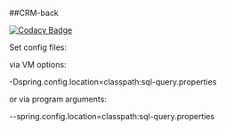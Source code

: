 ##CRM-back

[![Codacy Badge](https://app.codacy.com/project/badge/Grade/b32a3ca391b745b0b91bdfa60672c960)](https://www.codacy.com/gh/JR-CRM/CRM-back/dashboard?utm_source=github.com&amp;utm_medium=referral&amp;utm_content=JR-CRM/CRM-back&amp;utm_campaign=Badge_Grade)



Set config files:

via VM options:

-Dspring.config.location=classpath:sql-query.properties

or via program arguments:

--spring.config.location=classpath:sql-query.properties
